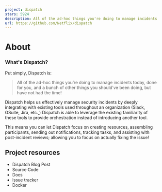 ```yaml
---
project: dispatch
stars: 5924
description: All of the ad-hoc things you're doing to manage incidents today, done for you, and much more!
url: https://github.com/Netflix/dispatch
---
```


About
=====

### What's Dispatch?

Put simply, Dispatch is:

> All of the ad-hoc things you’re doing to manage incidents today, done for you, and a bunch of other things you should've been doing, but have not had the time!

Dispatch helps us effectively manage security incidents by deeply integrating with existing tools used throughout an organization (Slack, GSuite, Jira, etc.,) Dispatch is able to leverage the existing familiarity of these tools to provide orchestration instead of introducing another tool.

This means you can let Dispatch focus on creating resources, assembling participants, sending out notifications, tracking tasks, and assisting with post-incident reviews; allowing you to focus on actually fixing the issue!

Project resources
-----------------

-   Dispatch Blog Post
-   Source Code
-   Docs
-   Issue tracker
-   Docker
